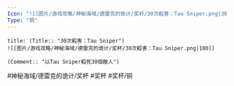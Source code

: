 ```yaml
---
Icon: "![[图片/游戏攻略/神秘海域/德雷克的诡计/奖杯/30次殺害：Tau Sniper.png|30]]"
Type: "铜"
---
```

```ad-common-bronze-trophy
title: (Title:: "30次殺害：Tau Sniper")
![[图片/游戏攻略/神秘海域/德雷克的诡计/奖杯/30次殺害：Tau Sniper.png|100]]

(Comment:: "以Tau Sniper殺死30個敵人")
```

#神秘海域/德雷克的诡计/奖杯 #奖杯 #奖杯/铜
